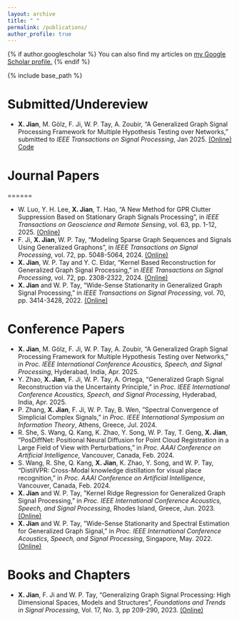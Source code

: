 ```yaml
---
layout: archive
title: " "
permalink: /publications/
author_profile: true
---
```


{% if author.googlescholar %}
  You can also find my articles on <u><a href="{{author.googlescholar}}">my Google Scholar profile</a>.</u>
{% endif %}

{% include base_path %}

Submitted/Undereview
======
* **X. Jian**, M. Gölz, F. Ji, W. P. Tay, A. Zoubir, “A Generalized Graph Signal Processing Framework for Multiple Hypothesis Testing over Networks,” submitted to _IEEE Transactions on Signal Processing_, Jan 2025. [(Online)](https://arxiv.org/abs/2408.03142) [Code](https://github.com/xcjian/GGSP-detection)
# Journal Papers
======
* W. Luo, Y. H. Lee, **X. Jian**, T. Hao, “A New Method for GPR Clutter Suppression Based on Stationary Graph Signals Processing”, in _IEEE Transactions on Geoscience and Remote Sensing_, vol. 63, pp. 1-12, 2025. [(Online)](https://ieeexplore.ieee.org/abstract/document/10793090)
* F. Ji, **X. Jian**, W. P. Tay, “Modeling Sparse Graph Sequences and Signals Using Generalized Graphons”, in _IEEE Transactions on Signal Processing_, vol. 72, pp. 5048-5064, 2024. [(Online)](https://ieeexplore.ieee.org/abstract/document/10726916)
* **X. Jian**, W. P. Tay and Y. C. Eldar, “Kernel Based Reconstruction for Generalized Graph Signal Processing,” in _IEEE Transactions on Signal Processing_, vol. 72, pp. 2308-2322, 2024. [(Online)](https://ieeexplore.ieee.org/abstract/document/10510405)
* **X. Jian** and W. P. Tay, “Wide-Sense Stationarity in Generalized Graph Signal Processing,” in _IEEE Transactions on Signal Processing_, vol. 70, pp. 3414-3428, 2022. [(Online)](https://ieeexplore.ieee.org/abstract/document/9802780)

Conference Papers
======
* **X. Jian**, M. Gölz, F. Ji, W. P. Tay, A. Zoubir, “A Generalized Graph Signal Processing Framework for Multiple Hypothesis Testing over Networks,” in _Proc. IEEE International Conference Acoustics, Speech, and Signal Processing_, Hyderabad, India, Apr. 2025.
* Y. Zhao, **X. Jian**, F. Ji, W. P. Tay, A. Ortega, “Generalized Graph Signal Reconstruction via the Uncertainty Principle,” in _Proc. IEEE International Conference Acoustics, Speech, and Signal Processing_, Hyderabad, India, Apr. 2025.
* P. Zhang, **X. Jian**, F. Ji, W. P. Tay, B. Wen, ”Spectral Convergence of Simplicial Complex Signals,” in _Proc. IEEE International Symposium on Information Theory_, Athens, Greece, Jul. 2024.
* R. She, S. Wang, Q. Kang, K. Zhao, Y. Song, W. P. Tay, T. Geng, **X. Jian**, ”PosDiffNet: Positional Neural Diffusion for Point Cloud Registration in a Large Field of View with Perturbations,” in _Proc. AAAI Conference on Artificial Intelligence_, Vancouver, Canada, Feb. 2024.
* S. Wang, R. She, Q. Kang, **X. Jian**, K. Zhao, Y. Song, and W. P. Tay, “DistilVPR: Cross-Modal knowledge distillation for visual place recognition,” in _Proc. AAAI Conference on Artificial Intelligence_, Vancouver, Canada, Feb. 2024.
* **X. Jian** and W. P. Tay, ”Kernel Ridge Regression for Generalized Graph Signal Processing,” in _Proc. IEEE International Conference Acoustics, Speech, and Signal Processing_, Rhodes Island, Greece, Jun. 2023. [(Online)](https://ieeexplore.ieee.org/abstract/document/10096767)
* **X. Jian** and W. P. Tay, ”Wide-Sense Stationarity and Spectral Estimation for Generalized Graph Signal,” in _Proc. IEEE International Conference Acoustics, Speech, and Signal Processing_, Singapore, May. 2022. [(Online)](https://ieeexplore.ieee.org/abstract/document/9747273)

Books and Chapters
======
* **X. Jian**, F. Ji and W. P. Tay, “Generalizing Graph Signal Processing: High Dimensional Spaces, Models and Structures”, _Foundations and Trends in Signal Processing_, Vol. 17, No. 3, pp 209-290, 2023. [(Online)](https://www.nowpublishers.com/article/Details/SIG-119)
